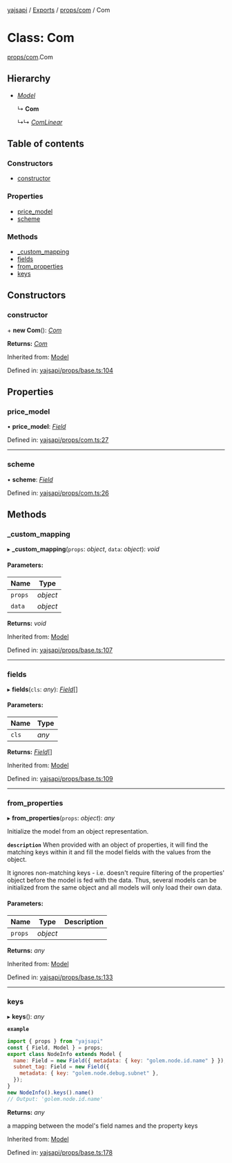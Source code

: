 [yajsapi](../README.md) / [Exports](../modules.md) / [props/com](../modules/props_com.md) / Com

# Class: Com

[props/com](../modules/props_com.md).Com

## Hierarchy

* [*Model*](props_base.model.md)

  ↳ **Com**

  ↳↳ [*ComLinear*](props_com.comlinear.md)

## Table of contents

### Constructors

- [constructor](props_com.com.md#constructor)

### Properties

- [price\_model](props_com.com.md#price_model)
- [scheme](props_com.com.md#scheme)

### Methods

- [\_custom\_mapping](props_com.com.md#_custom_mapping)
- [fields](props_com.com.md#fields)
- [from\_properties](props_com.com.md#from_properties)
- [keys](props_com.com.md#keys)

## Constructors

### constructor

\+ **new Com**(): [*Com*](props_com.com.md)

**Returns:** [*Com*](props_com.com.md)

Inherited from: [Model](props_base.model.md)

Defined in: [yajsapi/props/base.ts:104](https://github.com/golemfactory/yajsapi/blob/0a8d8c8/yajsapi/props/base.ts#L104)

## Properties

### price\_model

• **price\_model**: [*Field*](props_base.field.md)

Defined in: [yajsapi/props/com.ts:27](https://github.com/golemfactory/yajsapi/blob/0a8d8c8/yajsapi/props/com.ts#L27)

___

### scheme

• **scheme**: [*Field*](props_base.field.md)

Defined in: [yajsapi/props/com.ts:26](https://github.com/golemfactory/yajsapi/blob/0a8d8c8/yajsapi/props/com.ts#L26)

## Methods

### \_custom\_mapping

▸ **_custom_mapping**(`props`: *object*, `data`: *object*): *void*

#### Parameters:

Name | Type |
------ | ------ |
`props` | *object* |
`data` | *object* |

**Returns:** *void*

Inherited from: [Model](props_base.model.md)

Defined in: [yajsapi/props/base.ts:107](https://github.com/golemfactory/yajsapi/blob/0a8d8c8/yajsapi/props/base.ts#L107)

___

### fields

▸ **fields**(`cls`: *any*): [*Field*](props_base.field.md)[]

#### Parameters:

Name | Type |
------ | ------ |
`cls` | *any* |

**Returns:** [*Field*](props_base.field.md)[]

Inherited from: [Model](props_base.model.md)

Defined in: [yajsapi/props/base.ts:109](https://github.com/golemfactory/yajsapi/blob/0a8d8c8/yajsapi/props/base.ts#L109)

___

### from\_properties

▸ **from_properties**(`props`: *object*): *any*

Initialize the model from an object representation.

**`description`** When provided with an object of properties, it will find the matching keys
   within it and fill the model fields with the values from the object.

   It ignores non-matching keys - i.e. doesn't require filtering of the properties'
   object before the model is fed with the data. Thus, several models can be
   initialized from the same object and all models will only load their own data.

#### Parameters:

Name | Type | Description |
------ | ------ | ------ |
`props` | *object* |     |

**Returns:** *any*

Inherited from: [Model](props_base.model.md)

Defined in: [yajsapi/props/base.ts:133](https://github.com/golemfactory/yajsapi/blob/0a8d8c8/yajsapi/props/base.ts#L133)

___

### keys

▸ **keys**(): *any*

**`example`** 
```js
import { props } from "yajsapi"
const { Field, Model } = props;
export class NodeInfo extends Model {
  name: Field = new Field({ metadata: { key: "golem.node.id.name" } });
  subnet_tag: Field = new Field({
    metadata: { key: "golem.node.debug.subnet" },
  });
}
new NodeInfo().keys().name()
// Output: 'golem.node.id.name'
```

**Returns:** *any*

a mapping between the model's field names and the property keys

Inherited from: [Model](props_base.model.md)

Defined in: [yajsapi/props/base.ts:178](https://github.com/golemfactory/yajsapi/blob/0a8d8c8/yajsapi/props/base.ts#L178)
